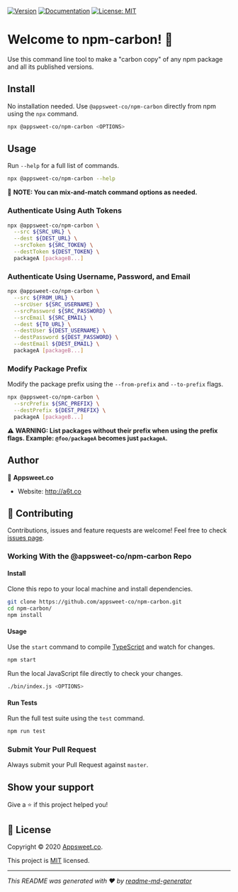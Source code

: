 [![Version](https://img.shields.io/npm/v/@appsweet-co/npm-carbon.svg?style=for-the-badge)](https://www.npmjs.com/package/@appsweet-co/npm-carbon)
[![Documentation](https://img.shields.io/badge/documentation-yes-brightgreen.svg?style=for-the-badge)](https://github.com/dperuo/npm-carbon/blob/master/README.md)
[![License: MIT](https://img.shields.io/badge/License-MIT-yellow.svg?style=for-the-badge)](https://github.com/dperuo/npm-carbon/blob/master/LICENSE)


# Welcome to npm-carbon! 👋

Use this command line tool to make a "carbon copy" of any npm package and all its published versions.


## Install
No installation needed. Use `@appsweet-co/npm-carbon` directly from npm using the `npx` command.

```sh
npx @appsweet-co/npm-carbon <OPTIONS>
```


## Usage

Run `--help` for a full list of commands.

```sh
npx @appsweet-co/npm-carbon --help
```

:dart: **NOTE: You can mix-and-match command options as needed.**


### Authenticate Using Auth Tokens

```sh
npx @appsweet-co/npm-carbon \
  --src ${SRC_URL} \
  --dest ${DEST_URL} \
  --srcToken ${SRC_TOKEN} \
  --destToken ${DEST_TOKEN} \
  packageA [packageB...]
```

### Authenticate Using Username, Password, and Email

```sh
npx @appsweet-co/npm-carbon \
  --src ${FROM_URL} \
  --srcUser ${SRC_USERNAME} \
  --srcPassword ${SRC_PASSWORD} \
  --srcEmail ${SRC_EMAIL} \
  --dest ${TO_URL} \
  --destUser ${DEST_USERNAME} \
  --destPassword ${DEST_PASSWORD} \
  --destEmail ${DEST_EMAIL} \
  packageA [packageB...]
```

### Modify Package Prefix
Modify the package prefix using the `--from-prefix` and `--to-prefix` flags.

```sh
npx @appsweet-co/npm-carbon \
  --srcPrefix ${SRC_PREFIX} \
  --destPrefix ${DEST_PREFIX} \
  packageA [packageB...]
```

:warning: **WARNING: List packages without their prefix when using the prefix flags. Example: `@foo/packageA` becomes just `packageA`.**


## Author
👤 **Appsweet.co**

* Website: http://a6t.co


## 🤝 Contributing
Contributions, issues and feature requests are welcome! Feel free to check [issues page](https://github.com/appsweet-co/npm-carbon/issues).

### Working With the @appsweet-co/npm-carbon Repo

#### Install
Clone this repo to your local machine and install dependencies.

```sh
git clone https://github.com/appsweet-co/npm-carbon.git
cd npm-carbon/
npm install
```

#### Usage
Use the `start` command to compile [TypeScript](https://www.typescriptlang.org/) and watch for changes.

```sh
npm start
```

Run the local JavaScript file directly to check your changes.

```sh
./bin/index.js <OPTIONS>
```

#### Run Tests
Run the full test suite using the `test` command.

```sh
npm run test
```

### Submit Your Pull Request
Always submit your Pull Request against `master`.


## Show your support
Give a ⭐️ if this project helped you!


## 📝 License
Copyright © 2020 [Appsweet.co](http://a6t.co).

This project is [MIT](https://github.com/appsweet-co/npm-carbon/blob/master/LICENSE) licensed.

***
_This README was generated with ❤️ by [readme-md-generator](https://github.com/kefranabg/readme-md-generator)_

